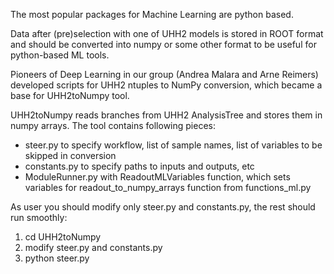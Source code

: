 The most popular packages for Machine Learning are python based. 

Data after (pre)selection with one of UHH2 models is stored in ROOT format and should be converted into numpy or some other format to be useful for python-based ML tools.

Pioneers of Deep Learning in our group (Andrea Malara and Arne Reimers) developed scripts for UHH2 ntuples to NumPy conversion, which became a base for UHH2toNumpy tool.
 
UHH2toNumpy reads branches from UHH2 AnalysisTree and stores them in numpy arrays.
The tool contains following pieces:
- steer.py to specify workflow, list of sample names, list of variables to be skipped in conversion 
- constants.py to specify paths to inputs and outputs, etc
- ModuleRunner.py with ReadoutMLVariables function, which sets variables for readout_to_numpy_arrays function from functions_ml.py 

As user you should modify only steer.py and constants.py, the rest should run smoothly:
1) cd UHH2toNumpy
2) modify  steer.py and constants.py
3) python steer.py



